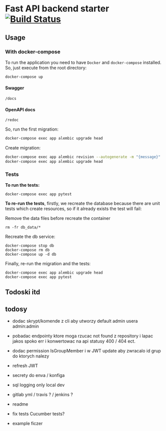 # Fast API backend starter [![Build Status](https://travis-ci.com/bigSAS/fast-api-backend-starter.svg?branch=main)](https://travis-ci.com/bigSAS/fast-api-backend-starter)

## Usage

### With docker-compose
To run the application you need to have `Docker` and `docker-compose` installed. So, just execute from the root directory:

```bash
docker-compose up
```

#### Swagger  

```/docs```  

#### OpenAPI docs

```/redoc```  

So, run the first migration:

```bash
docker-compose exec app alembic upgrade head
```

Create migration:

```bash
docker-compose exec app alembic revision --autogenerate -m "{message}"
docker-compose exec app alembic upgrade head
```

### Tests
**To run the tests:**

```
docker-compose exec app pytest
```

**To re-run the tests**, firstly, we recreate the database because there are unit tests which create resources, so if it already exists the test will fail:

Remove the data files before recreate the container
```
rm -fr db_data/*
```
Recreate the db service:

```docker
docker-compose stop db
docker-compose rm db
docker-compose up -d db
```

Finally, re-run the migration and the tests:
```
docker-compose exec app alembic upgrade head
docker-compose exec app pytest
```

<!--
### With python virtual environment
If you want to run the application from your terminal, you may create a python virtual environment, install the dependencies and run it using uvicorn:

```bash
python3 -m venv .venv
source ./venv/bin/activate
(.venv) pip install -r requirements/dev.txt
(.venv) cd backend
(.venv) uvicorn main:app --reload
```
-->


## Todoski itd

## todosy

* dodac skrypt/komende z cli aby utworzy default admin usera admin:admin

* pobadac endpointy ktore moga rzucac not found z repository i lapac jakos spoko err i konwertowac na api statusy 400 / 404 ect.

* dodac permission IsGroupMember i w JWT update aby zwracalo id grup do ktorych nalezy

* refresh JWT

* secrety do enva / konfiga

* sql logging only local dev

* gitlab yml / travis ? / jenkins ?

* readme

* fix tests Cucumber tests?

* example ficzer
